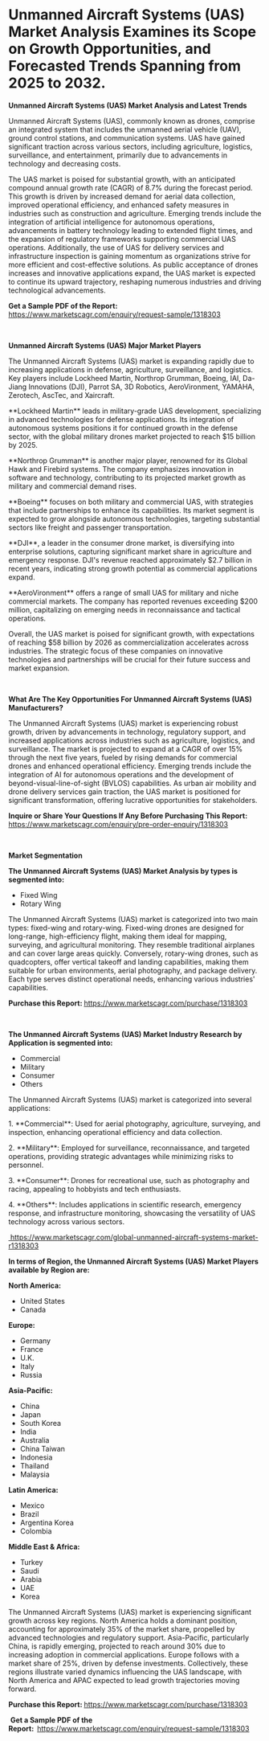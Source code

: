 <p><h1>Unmanned Aircraft Systems (UAS) Market Analysis Examines its Scope on Growth Opportunities, and Forecasted Trends Spanning from 2025 to 2032.</h1></p><p><strong>Unmanned Aircraft Systems (UAS) Market Analysis and Latest Trends</strong></p>
<p><p>Unmanned Aircraft Systems (UAS), commonly known as drones, comprise an integrated system that includes the unmanned aerial vehicle (UAV), ground control stations, and communication systems. UAS have gained significant traction across various sectors, including agriculture, logistics, surveillance, and entertainment, primarily due to advancements in technology and decreasing costs.</p><p>The UAS market is poised for substantial growth, with an anticipated compound annual growth rate (CAGR) of 8.7% during the forecast period. This growth is driven by increased demand for aerial data collection, improved operational efficiency, and enhanced safety measures in industries such as construction and agriculture. Emerging trends include the integration of artificial intelligence for autonomous operations, advancements in battery technology leading to extended flight times, and the expansion of regulatory frameworks supporting commercial UAS operations. Additionally, the use of UAS for delivery services and infrastructure inspection is gaining momentum as organizations strive for more efficient and cost-effective solutions. As public acceptance of drones increases and innovative applications expand, the UAS market is expected to continue its upward trajectory, reshaping numerous industries and driving technological advancements.</p></p>
<p><strong>Get a Sample PDF of the Report:&nbsp;</strong> <a href="https://www.marketscagr.com/enquiry/request-sample/1318303?utm_campaign=2113&utm_medium=2&utm_source=Github&utm_content=ia&utm_term=12042025&utm_id=unmanned-aircraft-systems-uas">https://www.marketscagr.com/enquiry/request-sample/1318303</a></p>
<p>&nbsp;</p>
<p><strong>Unmanned Aircraft Systems (UAS) Major Market Players</strong></p>
<p><p>The Unmanned Aircraft Systems (UAS) market is expanding rapidly due to increasing applications in defense, agriculture, surveillance, and logistics. Key players include Lockheed Martin, Northrop Grumman, Boeing, IAI, Da-Jiang Innovations (DJI), Parrot SA, 3D Robotics, AeroVironment, YAMAHA, Zerotech, AscTec, and Xaircraft.</p><p>**Lockheed Martin** leads in military-grade UAS development, specializing in advanced technologies for defense applications. Its integration of autonomous systems positions it for continued growth in the defense sector, with the global military drones market projected to reach $15 billion by 2025.</p><p>**Northrop Grumman** is another major player, renowned for its Global Hawk and Firebird systems. The company emphasizes innovation in software and technology, contributing to its projected market growth as military and commercial demand rises.</p><p>**Boeing** focuses on both military and commercial UAS, with strategies that include partnerships to enhance its capabilities. Its market segment is expected to grow alongside autonomous technologies, targeting substantial sectors like freight and passenger transportation.</p><p>**DJI**, a leader in the consumer drone market, is diversifying into enterprise solutions, capturing significant market share in agriculture and emergency response. DJI's revenue reached approximately $2.7 billion in recent years, indicating strong growth potential as commercial applications expand.</p><p>**AeroVironment** offers a range of small UAS for military and niche commercial markets. The company has reported revenues exceeding $200 million, capitalizing on emerging needs in reconnaissance and tactical operations.</p><p>Overall, the UAS market is poised for significant growth, with expectations of reaching $58 billion by 2026 as commercialization accelerates across industries. The strategic focus of these companies on innovative technologies and partnerships will be crucial for their future success and market expansion.</p></p>
<p>&nbsp;</p>
<p><strong>What Are The Key Opportunities For Unmanned Aircraft Systems (UAS) Manufacturers?</strong></p>
<p><p>The Unmanned Aircraft Systems (UAS) market is experiencing robust growth, driven by advancements in technology, regulatory support, and increased applications across industries such as agriculture, logistics, and surveillance. The market is projected to expand at a CAGR of over 15% through the next five years, fueled by rising demands for commercial drones and enhanced operational efficiency. Emerging trends include the integration of AI for autonomous operations and the development of beyond-visual-line-of-sight (BVLOS) capabilities. As urban air mobility and drone delivery services gain traction, the UAS market is positioned for significant transformation, offering lucrative opportunities for stakeholders.</p></p>
<p><strong>Inquire or Share Your Questions If Any Before Purchasing This Report:</strong> <a href="https://www.marketscagr.com/enquiry/pre-order-enquiry/1318303?utm_campaign=2113&utm_medium=2&utm_source=Github&utm_content=ia&utm_term=12042025&utm_id=unmanned-aircraft-systems-uas">https://www.marketscagr.com/enquiry/pre-order-enquiry/1318303</a></p>
<p>&nbsp;</p>
<p><strong>Market Segmentation</strong></p>
<p><strong>The Unmanned Aircraft Systems (UAS) Market Analysis by types is segmented into:</strong></p>
<p><ul><li>Fixed Wing</li><li>Rotary Wing</li></ul></p>
<p><p>The Unmanned Aircraft Systems (UAS) market is categorized into two main types: fixed-wing and rotary-wing. Fixed-wing drones are designed for long-range, high-efficiency flight, making them ideal for mapping, surveying, and agricultural monitoring. They resemble traditional airplanes and can cover large areas quickly. Conversely, rotary-wing drones, such as quadcopters, offer vertical takeoff and landing capabilities, making them suitable for urban environments, aerial photography, and package delivery. Each type serves distinct operational needs, enhancing various industries' capabilities.</p></p>
<p><strong>Purchase this Report:&nbsp;</strong><a href="https://www.marketscagr.com/purchase/1318303?utm_campaign=2113&utm_medium=2&utm_source=Github&utm_content=ia&utm_term=12042025&utm_id=unmanned-aircraft-systems-uas">https://www.marketscagr.com/purchase/1318303</a></p>
<p>&nbsp;</p>
<p><strong>The Unmanned Aircraft Systems (UAS) Market Industry Research by Application is segmented into:</strong></p>
<p><ul><li>Commercial</li><li>Military</li><li>Consumer</li><li>Others</li></ul></p>
<p><p>The Unmanned Aircraft Systems (UAS) market is categorized into several applications: </p><p>1. **Commercial**: Used for aerial photography, agriculture, surveying, and inspection, enhancing operational efficiency and data collection.</p><p>  </p><p>2. **Military**: Employed for surveillance, reconnaissance, and targeted operations, providing strategic advantages while minimizing risks to personnel.</p><p>3. **Consumer**: Drones for recreational use, such as photography and racing, appealing to hobbyists and tech enthusiasts.</p><p>4. **Others**: Includes applications in scientific research, emergency response, and infrastructure monitoring, showcasing the versatility of UAS technology across various sectors.</p></p>
<p><a href="https://www.marketscagr.com/global-unmanned-aircraft-systems-market-r1318303?utm_campaign=2113&utm_medium=2&utm_source=Github&utm_content=ia&utm_term=12042025&utm_id=unmanned-aircraft-systems-uas">&nbsp;https://www.marketscagr.com/global-unmanned-aircraft-systems-market-r1318303</a></p>
<p><strong>In terms of Region, the Unmanned Aircraft Systems (UAS) Market Players available by Region are:</strong></p>
<p>
    <p> <strong> North America: </strong>
        <ul>
            <li>United States</li>
            <li>Canada</li>
        </ul>
        </p> 
    <p> <strong> Europe: </strong>
        <ul>
            <li>Germany</li>
            <li>France</li>
            <li>U.K.</li>
            <li>Italy</li>
            <li>Russia</li>
        </ul>
        </p> 
    <p> <strong> Asia-Pacific: </strong>
        <ul>
            <li>China</li>
            <li>Japan</li>
            <li>South Korea</li>
            <li>India</li>
            <li>Australia</li>
            <li>China Taiwan</li>
            <li>Indonesia</li>
            <li>Thailand</li>
            <li>Malaysia</li>
        </ul>
        </p> 
    <p> <strong> Latin America: </strong>
        <ul>
            <li>Mexico</li>
            <li>Brazil</li>
            <li>Argentina Korea</li>
            <li>Colombia</li>
        </ul>
        </p> 
    <p> <strong> Middle East & Africa: </strong>
        <ul>
            <li>Turkey</li>
            <li>Saudi</li>
            <li>Arabia</li>
            <li>UAE</li>
            <li>Korea</li>
        </ul>
    </p>
    </p>
<p><p>The Unmanned Aircraft Systems (UAS) market is experiencing significant growth across key regions. North America holds a dominant position, accounting for approximately 35% of the market share, propelled by advanced technologies and regulatory support. Asia-Pacific, particularly China, is rapidly emerging, projected to reach around 30% due to increasing adoption in commercial applications. Europe follows with a market share of 25%, driven by defense investments. Collectively, these regions illustrate varied dynamics influencing the UAS landscape, with North America and APAC expected to lead growth trajectories moving forward.</p></p>
<p><strong>Purchase this Report: </strong><a href="https://www.marketscagr.com/purchase/1318303?utm_campaign=2113&utm_medium=2&utm_source=Github&utm_content=ia&utm_term=12042025&utm_id=unmanned-aircraft-systems-uas">https://www.marketscagr.com/purchase/1318303</a></p>
<p>&nbsp;<strong>Get a Sample PDF of the Report:&nbsp;&nbsp;</strong><a href="https://www.marketscagr.com/enquiry/request-sample/1318303?utm_campaign=2113&utm_medium=2&utm_source=Github&utm_content=ia&utm_term=12042025&utm_id=unmanned-aircraft-systems-uas">https://www.marketscagr.com/enquiry/request-sample/1318303</a></p>
<p><strong></strong></p>
<p><p></p><p></p><p></p></p>